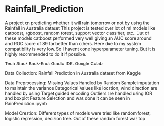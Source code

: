# Rainfall_Prediction
A project on predicting whether it will rain tomorrow or not by using the Rainfall in Australia dataset This project is tested over lot of ml models like catboost, xgboost, random forest, support vector classifier, etc.. Out of these models catboost performed very well giving an AUC score around and ROC score of 89 far better than others. Here due to my system compatibility is very low. So I havent done hyperparameter tuning. But it is highly recommended to do it if possible.

Tech Stack
Back-End: Gradio
IDE: Google Colab

Data Collection:
Rainfall Prediction in Australia dataset from Kaggle

Data Preprocessing:
Missing Values Handled by Random Sample imputation to maintain the variance
Categorical Values like location, wind direction are handled by using Target guided encoding
Outliers are handled using IQR and boxplot
Feature Selection and was done it can be seen in RainPrediction.ipynb

Model Creation:
Different types of models were tried like random forest, logistic regression, decision tree.
Out of these random forest was top 
